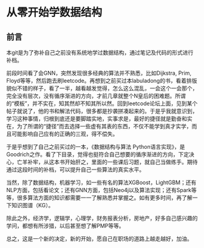 # 从零开始学数据结构


## 前言


本git是为了弥补自己之前没有系统地学过数据结构，通过笔记及代码的形式进行补档。

前段时间看了会GNN，突然发现很多经典的算法并不熟悉，比如Dijkstra, Prim, Floyd等等，然后跑去刷leetcode。再想到之前买过本labuladong的书，看着排版貌似不错的样子，看了一半，越看越发觉得，怎么这么混乱，一会这个一会那个，完全没有层次，没有循序渐进的方向，才前几章就整个N皇后的困难题。所谓的“模板”，并不实在，知其然却不知其所以然。回到leetcode论坛上面，见到某个帖子就说了，他的书和解法代码，很多都是抄袭拼凑起来的。于是乎我就意识到，学习这种事情，归根到底还是要脚踏实地，实事求是，最好的捷径就是勤奋和实在，为了所谓的“捷径”而去选择一些虚有其表的东西，不仅不能学到真才实学，而且可能影响自己应有的正确的三观，得不偿失。

于是乎想到了自己之前买过的一本，《数据结构与算法 Python语言实现》，是Goodrich之作。看了下目录，觉得也挺符合自己想要的循序渐进的方向，下定决心，亡羊补牢，从这本书开始肝之，里面的一些课后习题，就自己当做练手。期待通过这段时间的补档，可以提升自己一些算法的真实水平。

当然，除了数据结构，机器学习，如一些有名的算法XGBoost，LightGBM；还有NLP方面，包括看论文；还有GNN方面，包括Neo4j以及算法实现；还有Spark等等，很多算法方面的知识都需要一一了解熟悉并掌握之。如有更多时间，再了解一下知识图谱（KG）。

除此之外，经济学，逻辑学，心理学，财务报表分析，房地产，好多自己感兴趣的学问，都想有所涉猎，以后甚至想了解PMP等等。

总之，这是一个新的决定，新的开始，愿自己在职场的道路上越走越好，加油。
